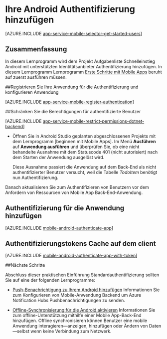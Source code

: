 <properties
    pageTitle="Authentifizierung auf Android Mobile Apps hinzufügen | Azure App Service"
    description="Erfahren Sie, wie Mobile Apps in Azure App Service mit Ihrem Android mithilfe verschiedener Identitätsanbieter wie Google, Facebook, Twitter und Microsoft Benutzerauthentifizierung."
    services="app-service\mobile"
    documentationCenter="android"
    authors="ysxu"
    manager="erikre"
    editor=""/>

<tags
    ms.service="app-service-mobile"
    ms.workload="mobile"
    ms.tgt_pltfrm="mobile-android"
    ms.devlang="java"
    ms.topic="article"
    ms.date="10/01/2016"
    ms.author="yuaxu"/>

# <a name="add-authentication-to-your-android-app"></a>Ihre Android Authentifizierung hinzufügen

[AZURE.INCLUDE [app-service-mobile-selector-get-started-users](../../includes/app-service-mobile-selector-get-started-users.md)]

## <a name="summary"></a>Zusammenfassung

In diesem Lernprogramm wird dem Projekt Aufgabenliste Schnelleinstieg Android mit unterstützten Identitätsanbieter Authentifizierung hinzufügen. In diesem Lernprogramm Lernprogramm [Erste Schritte mit Mobile Apps] beruht auf zuerst ausführen müssen.

##<a name="register"></a>Registrieren Sie Ihre Anwendung für die Authentifizierung und konfigurieren Anwendung

[AZURE.INCLUDE [app-service-mobile-register-authentication](../../includes/app-service-mobile-register-authentication.md)]

##<a name="permissions"></a>Schränken Sie die Berechtigungen für authentifizierte Benutzer

[AZURE.INCLUDE [app-service-mobile-restrict-permissions-dotnet-backend](../../includes/app-service-mobile-restrict-permissions-dotnet-backend.md)]

+ Öffnen Sie in Android Studio geplanten abgeschlossenen Projekts mit dem Lernprogramm [beginnen mit Mobile Apps]. Im Menü **Ausführen** auf **Anwendung ausführen** und überprüfen Sie, ob eine nicht behandelte Ausnahme mit dem Statuscode 401 (nicht autorisiert) nach dem Starten der Anwendung ausgelöst wird.

     Diese Ausnahme passiert die Anwendung auf dem Back-End als nicht authentifizierter Benutzer versucht, weil die Tabelle _TodoItem_ benötigt nun Authentifizierung.

Danach aktualisieren Sie zum Authentifizieren von Benutzern vor dem Anfordern von Ressourcen von Mobile App Back-End-Anwendung.

## <a name="add-authentication-to-the-app"></a>Authentifizierung für die Anwendung hinzufügen

[AZURE.INCLUDE [mobile-android-authenticate-app](../../includes/mobile-android-authenticate-app.md)]

## <a name="cache-tokens"></a>Authentifizierungstokens Cache auf dem client

[AZURE.INCLUDE [mobile-android-authenticate-app-with-token](../../includes/mobile-android-authenticate-app-with-token.md)]

##<a name="next-steps"></a>Nächste Schritte

Abschluss dieser praktischen Einführung Standardauthentifizierung sollten Sie auf eine der folgenden Lernprogramme:

+ [Push-Benachrichtigung zu Ihrem Android hinzufügen](app-service-mobile-android-get-started-push.md) Informationen Sie zum Konfigurieren von Mobile-Anwendung Backend um Azure Notification Hubs Pushbenachrichtigungen zu senden.

+ [Offline-Synchronisierung für die Android aktivieren](app-service-mobile-android-get-started-offline-data.md) Informationen Sie zum offline-Unterstützung mithilfe einer Mobile App-Back-End hinzufügen. Offline synchronisieren können Benutzer eine mobile Anwendung interagieren&mdash;anzeigen, hinzufügen oder Ändern von Daten&mdash;selbst wenn keine Verbindung zum Netzwerk.



<!-- Anchors. -->
[Register your app for authentication and configure Mobile Services]: #register
[Restrict table permissions to authenticated users]: #permissions
[Add authentication to the app]: #add-authentication
[Store authentication tokens on the client]: #cache-tokens
[Refresh expired tokens]: #refresh-tokens
[Next Steps]:#next-steps


<!-- URLs. -->
[Erste Schritte mit Mobile Apps]: app-service-mobile-android-get-started.md
